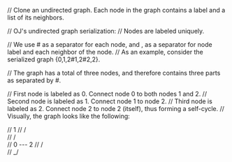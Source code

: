 // Clone an undirected graph. Each node in the graph contains a label and a list of its neighbors.

// OJ's undirected graph serialization:
// Nodes are labeled uniquely.

// We use # as a separator for each node, and , as a separator for node label and each neighbor of the node.
// As an example, consider the serialized graph {0,1,2#1,2#2,2}.

// The graph has a total of three nodes, and therefore contains three parts as separated by #.

// First node is labeled as 0. Connect node 0 to both nodes 1 and 2.
// Second node is labeled as 1. Connect node 1 to node 2.
// Third node is labeled as 2. Connect node 2 to node 2 (itself), thus forming a self-cycle.
// Visually, the graph looks like the following:

//        1
//       / \
//      /   \
//     0 --- 2
//          / \
//          \_/
